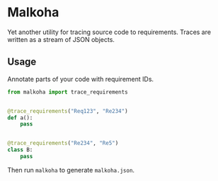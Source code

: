 # Malkoha

Yet another utility for tracing source code to requirements. Traces are written as a stream of JSON objects.

## Usage

Annotate parts of your code with requirement IDs.

```python
from malkoha import trace_requirements


@trace_requirements("Req123", "Re234")
def a():
    pass


@trace_requirements("Re234", "Re5")
class B:
    pass
```

Then run `malkoha` to generate `malkoha.json`.
